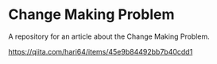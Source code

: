 # Change Making Problem

A repository for an article about the Change Making Problem.

https://qiita.com/hari64/items/45e9b84492bb7b40cdd1
